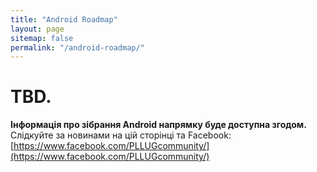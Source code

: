 ```yaml
---
title: "Android Roadmap"
layout: page
sitemap: false
permalink: "/android-roadmap/"
---
```


# TBD.

**Інформація про зібрання Android напрямку буде доступна згодом.** Слідкуйте за новинами на цій сторінці та Facebook: [https://www.facebook.com/PLLUGcommunity/](https://www.facebook.com/PLLUGcommunity/)
